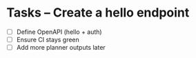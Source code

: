 # Tasks – Create a hello endpoint

- [ ] Define OpenAPI (hello + auth)
- [ ] Ensure CI stays green
- [ ] Add more planner outputs later
